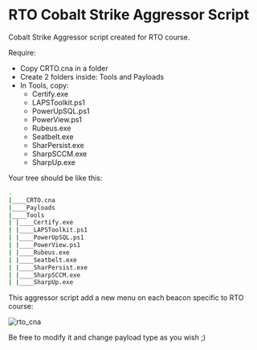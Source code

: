 # RTO Cobalt Strike Aggressor Script
Cobalt Strike Aggressor script created for RTO course.

Require:
* Copy CRTO.cna in a folder
* Create 2 folders inside: Tools and Payloads
* In Tools, copy:
  * Certify.exe
  * LAPSToolkit.ps1
  * PowerUpSQL.ps1
  * PowerView.ps1
  * Rubeus.exe
  * Seatbelt.exe
  * SharPersist.exe
  * SharpSCCM.exe
  * SharpUp.exe

Your tree should be like this:
```bash
.
|____CRTO.cna
|____Payloads
|____Tools
| |____Certify.exe
| |____LAPSToolkit.ps1
| |____PowerUpSQL.ps1
| |____PowerView.ps1
| |____Rubeus.exe
| |____Seatbelt.exe
| |____SharPersist.exe
| |____SharpSCCM.exe
| |____SharpUp.exe
```

This aggressor script add a new menu on each beacon specific to RTO course:

![rto_cna](https://github.com/rashbx1/RTO_Aggressor_Script/assets/95026516/ea6dfd34-07ee-4e30-b55c-97e743f0f079)

Be free to modify it and change payload type as you wish ;)
